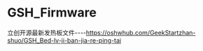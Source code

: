 # GSH_Firmware
 
立创开源最新发热板文件----https://oshwhub.com/GeekStartzhan-shuo/GSH_Bed-lv-ji-ban-jia-re-ping-tai
